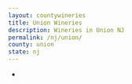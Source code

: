 ```yaml
---
layout: countywineries
title: Union Wineries
description: Wineries in Union NJ
permalink: /nj/union/
county: union
state: nj
---
```

-
